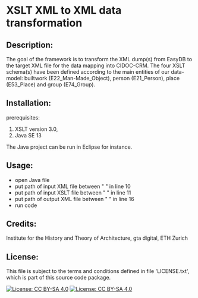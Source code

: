 # XSLT XML to XML data transformation

## Description: 

The goal of the framework is to transform the XML dump(s) from EasyDB to the target XML file for the data mapping into CIDOC-CRM. The four XSLT schema(s) have been defined according to the main entities of our data-model: builtwork (E22_Man-Made_Object), person (E21_Person), place (E53_Place) and group (E74_Group).


## Installation:

prerequisites: 

1. XSLT version 3.0, 
2. Java SE 13

The Java project can be run in Eclipse for instance.


## Usage:

* open Java file
* put path of input XML file between " " in line 10
* put path of input XSLT file between " " in line 11
* put path of output XML file between " " in line 16
* run code


## Credits:

Institute for the History and Theory of Architecture, gta digital, ETH Zurich


## License:

This file is subject to the terms and conditions defined in file 'LICENSE.txt', which is part of this source code package.


[![License: CC BY-SA 4.0](https://licensebuttons.net/l/by-sa/4.0/80x15.png)](https://creativecommons.org/licenses/by-sa/4.0/) [![License: CC BY-SA 4.0](https://img.shields.io/badge/License-CC%20BY--SA%204.0-lightgrey.svg)](https://creativecommons.org/licenses/by-sa/4.0/)